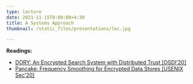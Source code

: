 ```yaml
---
type: lecture
date: 2021-11-15T8:00:00+4:30
title: A Systems Approach 
thumbnail: /static_files/presentations/lec.jpg

---
```

**Readings:**
- [DORY: An Encrypted Search System with Distributed Trust [OSDI’20]](https://www.usenix.org/system/files/osdi20-dauterman_dory.pdf)
- [Pancake: Frequency Smoothing for Encrypted Data Stores [USENIX Sec’20]](https://www.usenix.org/system/files/sec20-grubbs.pdf)
